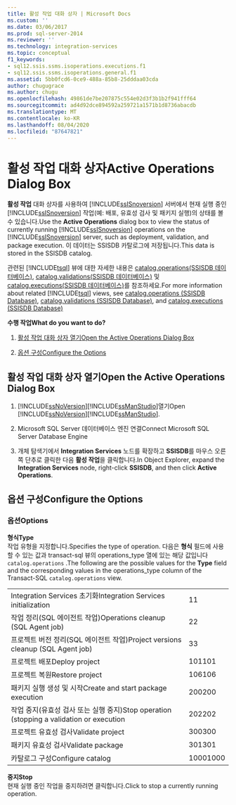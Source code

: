 ```yaml
---
title: 활성 작업 대화 상자 | Microsoft Docs
ms.custom: ''
ms.date: 03/06/2017
ms.prod: sql-server-2014
ms.reviewer: ''
ms.technology: integration-services
ms.topic: conceptual
f1_keywords:
- sql12.ssis.ssms.isoperations.executions.f1
- sql12.ssis.ssms.isoperations.general.f1
ms.assetid: 5bb0fcd6-0ce9-488a-85b8-25dddaa03cda
author: chugugrace
ms.author: chugu
ms.openlocfilehash: 49861de7be207875c554e02d3f3b1b2f941fff64
ms.sourcegitcommit: ad4d92dce894592a259721a1571b1d8736abacdb
ms.translationtype: MT
ms.contentlocale: ko-KR
ms.lasthandoff: 08/04/2020
ms.locfileid: "87647821"
---
```

# <a name="active-operations-dialog-box"></a><span data-ttu-id="ee6af-102">활성 작업 대화 상자</span><span class="sxs-lookup"><span data-stu-id="ee6af-102">Active Operations Dialog Box</span></span>
  <span data-ttu-id="ee6af-103">**활성 작업** 대화 상자를 사용하여 [!INCLUDE[ssISnoversion](../includes/ssisnoversion-md.md)] 서버에서 현재 실행 중인 [!INCLUDE[ssISnoversion](../includes/ssisnoversion-md.md)] 작업(예: 배포, 유효성 검사 및 패키지 실행)의 상태를 볼 수 있습니다.</span><span class="sxs-lookup"><span data-stu-id="ee6af-103">Use the **Active Operations** dialog box to view the status of currently running [!INCLUDE[ssISnoversion](../includes/ssisnoversion-md.md)] operations on the [!INCLUDE[ssISnoversion](../includes/ssisnoversion-md.md)] server, such as deployment, validation, and package execution.</span></span> <span data-ttu-id="ee6af-104">이 데이터는 SSISDB 카탈로그에 저장됩니다.</span><span class="sxs-lookup"><span data-stu-id="ee6af-104">This data is stored in the SSISDB catalog.</span></span>  
  
 <span data-ttu-id="ee6af-105">관련된 [!INCLUDE[tsql](../includes/tsql-md.md)] 뷰에 대한 자세한 내용은 [catalog.operations&#40;SSISDB 데이터베이스&#41;](/sql/integration-services/system-views/catalog-operations-ssisdb-database), [catalog.validations&#40;SSISDB 데이터베이스&#41;](/sql/integration-services/system-views/catalog-validations-ssisdb-database) 및 [catalog.executions&#40;SSISDB 데이터베이스&#41;](/sql/integration-services/system-views/catalog-executions-ssisdb-database)를 참조하세요.</span><span class="sxs-lookup"><span data-stu-id="ee6af-105">For more information about related [!INCLUDE[tsql](../includes/tsql-md.md)] views, see [catalog.operations &#40;SSISDB Database&#41;](/sql/integration-services/system-views/catalog-operations-ssisdb-database), [catalog.validations &#40;SSISDB Database&#41;](/sql/integration-services/system-views/catalog-validations-ssisdb-database), and [catalog.executions &#40;SSISDB Database&#41;](/sql/integration-services/system-views/catalog-executions-ssisdb-database)</span></span>  
  
 <span data-ttu-id="ee6af-106">**수행 작업**</span><span class="sxs-lookup"><span data-stu-id="ee6af-106">**What do you want to do?**</span></span>  
  
1.  [<span data-ttu-id="ee6af-107">활성 작업 대화 상자 열기</span><span class="sxs-lookup"><span data-stu-id="ee6af-107">Open the Active Operations Dialog Box</span></span>](#open_dialog)  
  
2.  [<span data-ttu-id="ee6af-108">옵션 구성</span><span class="sxs-lookup"><span data-stu-id="ee6af-108">Configure the Options</span></span>](#options)  
  
##  <a name="open-the-active-operations-dialog-box"></a><a name="open_dialog"></a> <span data-ttu-id="ee6af-109">활성 작업 대화 상자 열기</span><span class="sxs-lookup"><span data-stu-id="ee6af-109">Open the Active Operations Dialog Box</span></span>  
  
1.  <span data-ttu-id="ee6af-110">[!INCLUDE[ssNoVersion](../includes/ssnoversion-md.md)][!INCLUDE[ssManStudio](../includes/ssmanstudio-md.md)]열기</span><span class="sxs-lookup"><span data-stu-id="ee6af-110">Open [!INCLUDE[ssNoVersion](../includes/ssnoversion-md.md)][!INCLUDE[ssManStudio](../includes/ssmanstudio-md.md)].</span></span>  
  
2.  <span data-ttu-id="ee6af-111">Microsoft SQL Server 데이터베이스 엔진 연결</span><span class="sxs-lookup"><span data-stu-id="ee6af-111">Connect Microsoft SQL Server Database Engine</span></span>  
  
3.  <span data-ttu-id="ee6af-112">개체 탐색기에서 **Integration Services** 노드를 확장하고 **SSISDB**를 마우스 오른쪽 단추로 클릭한 다음 **활성 작업**을 클릭합니다.</span><span class="sxs-lookup"><span data-stu-id="ee6af-112">In Object Explorer, expand the **Integration Services** node, right-click **SSISDB**, and then click **Active Operations**.</span></span>  
  
##  <a name="configure-the-options"></a><a name="options"></a> <span data-ttu-id="ee6af-113">옵션 구성</span><span class="sxs-lookup"><span data-stu-id="ee6af-113">Configure the Options</span></span>  
  
### <a name="options"></a><span data-ttu-id="ee6af-114">옵션</span><span class="sxs-lookup"><span data-stu-id="ee6af-114">Options</span></span>  
 <span data-ttu-id="ee6af-115">**형식**</span><span class="sxs-lookup"><span data-stu-id="ee6af-115">**Type**</span></span>  
 <span data-ttu-id="ee6af-116">작업 유형을 지정합니다.</span><span class="sxs-lookup"><span data-stu-id="ee6af-116">Specifies the type of operation.</span></span> <span data-ttu-id="ee6af-117">다음은 **형식** 필드에 사용할 수 있는 값과 transact-sql 뷰의 operations_type 열에 있는 해당 값입니다 `catalog.operations` .</span><span class="sxs-lookup"><span data-stu-id="ee6af-117">The following are the possible values for the **Type** field and the corresponding values in the operations_type column of the Transact-SQL `catalog.operations` view.</span></span>  
  
|||  
|-|-|  
|<span data-ttu-id="ee6af-118">Integration Services 초기화</span><span class="sxs-lookup"><span data-stu-id="ee6af-118">Integration Services initialization</span></span>|<span data-ttu-id="ee6af-119">1</span><span class="sxs-lookup"><span data-stu-id="ee6af-119">1</span></span>|  
|<span data-ttu-id="ee6af-120">작업 정리(SQL 에이전트 작업)</span><span class="sxs-lookup"><span data-stu-id="ee6af-120">Operations cleanup (SQL Agent job)</span></span>|<span data-ttu-id="ee6af-121">2</span><span class="sxs-lookup"><span data-stu-id="ee6af-121">2</span></span>|  
|<span data-ttu-id="ee6af-122">프로젝트 버전 정리(SQL 에이전트 작업)</span><span class="sxs-lookup"><span data-stu-id="ee6af-122">Project versions cleanup (SQL Agent job)</span></span>|<span data-ttu-id="ee6af-123">3</span><span class="sxs-lookup"><span data-stu-id="ee6af-123">3</span></span>|  
|<span data-ttu-id="ee6af-124">프로젝트 배포</span><span class="sxs-lookup"><span data-stu-id="ee6af-124">Deploy project</span></span>|<span data-ttu-id="ee6af-125">101</span><span class="sxs-lookup"><span data-stu-id="ee6af-125">101</span></span>|  
|<span data-ttu-id="ee6af-126">프로젝트 복원</span><span class="sxs-lookup"><span data-stu-id="ee6af-126">Restore project</span></span>|<span data-ttu-id="ee6af-127">106</span><span class="sxs-lookup"><span data-stu-id="ee6af-127">106</span></span>|  
|<span data-ttu-id="ee6af-128">패키지 실행 생성 및 시작</span><span class="sxs-lookup"><span data-stu-id="ee6af-128">Create and start package execution</span></span>|<span data-ttu-id="ee6af-129">200</span><span class="sxs-lookup"><span data-stu-id="ee6af-129">200</span></span>|  
|<span data-ttu-id="ee6af-130">작업 중지(유효성 검사 또는 실행 중지)</span><span class="sxs-lookup"><span data-stu-id="ee6af-130">Stop operation (stopping a validation or execution</span></span>|<span data-ttu-id="ee6af-131">202</span><span class="sxs-lookup"><span data-stu-id="ee6af-131">202</span></span>|  
|<span data-ttu-id="ee6af-132">프로젝트 유효성 검사</span><span class="sxs-lookup"><span data-stu-id="ee6af-132">Validate project</span></span>|<span data-ttu-id="ee6af-133">300</span><span class="sxs-lookup"><span data-stu-id="ee6af-133">300</span></span>|  
|<span data-ttu-id="ee6af-134">패키지 유효성 검사</span><span class="sxs-lookup"><span data-stu-id="ee6af-134">Validate package</span></span>|<span data-ttu-id="ee6af-135">301</span><span class="sxs-lookup"><span data-stu-id="ee6af-135">301</span></span>|  
|<span data-ttu-id="ee6af-136">카탈로그 구성</span><span class="sxs-lookup"><span data-stu-id="ee6af-136">Configure catalog</span></span>|<span data-ttu-id="ee6af-137">1000</span><span class="sxs-lookup"><span data-stu-id="ee6af-137">1000</span></span>|  
  
 <span data-ttu-id="ee6af-138">**중지**</span><span class="sxs-lookup"><span data-stu-id="ee6af-138">**Stop**</span></span>  
 <span data-ttu-id="ee6af-139">현재 실행 중인 작업을 중지하려면 클릭합니다.</span><span class="sxs-lookup"><span data-stu-id="ee6af-139">Click to stop a currently running operation.</span></span>  
  
  
